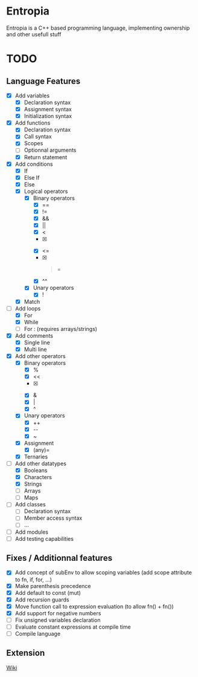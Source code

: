 # Entropia
Entropia is a C++ based programming language, implementing ownership and other usefull stuff

# TODO

## Language Features

- [x] Add variables
  - [x] Declaration syntax
  - [x] Assignment syntax
  - [x] Initialization syntax
- [x] Add functions
  - [x] Declaration syntax
  - [x] Call syntax
  - [x] Scopes
  - [ ] Optionnal arguments
  - [x] Return statement
- [x] Add conditions
  - [x] If
  - [x] Else If
  - [x] Else
  - [x] Logical operators
    - [x] Binary operators
      - [x] ==
      - [x] !=
      - [x] &&
      - [x] ||
      - [x] <
      - [x] >
      - [x] <=
      - [x] >=
      - [x] ^^
    - [x] Unary operators
      - [x] !
  - [x] Match
- [ ] Add loops
  - [x] For
  - [x] While
  - [ ] For : (requires arrays/strings)
- [x] Add comments
  - [x] Single line
  - [x] Multi line
- [x] Add other operators
  - [x] Binary operators
    - [x] %
    - [x] <<
    - [x] >>
    - [x] &
    - [x] |
    - [x] ^
  - [x] Unary operators
    - [x] ++
    - [x] --
    - [x] ~
  - [x] Assignment
    - [x] (any)=
  - [x] Ternaries
- [ ] Add other datatypes
  - [x] Booleans
  - [x] Characters
  - [x] Strings
  - [ ] Arrays
  - [ ] Maps
- [ ] Add classes
  - [ ] Declaration syntax
  - [ ] Member access syntax
  - [ ] ...
- [ ] Add modules
- [ ] Add testing capabilities

## Fixes / Additionnal features

- [x] Add concept of subEnv to allow scoping variables (add scope attribute to fn, if, for, ...)
- [x] Make parenthesis precedence
- [x] Add default to const (mut)
- [x] Add recursion guards
- [x] Move function call to expression evaluation (to allow fn() + fn())
- [x] Add support for negative numbers
- [ ] Fix unsigned variables declaration
- [ ] Evaluate constant expressions at compile time
- [ ] Compile language

## Extension

[Wiki][wiki_lnk]



[wiki_lnk]: https://code.visualstudio.com/api/get-started/your-first-extension